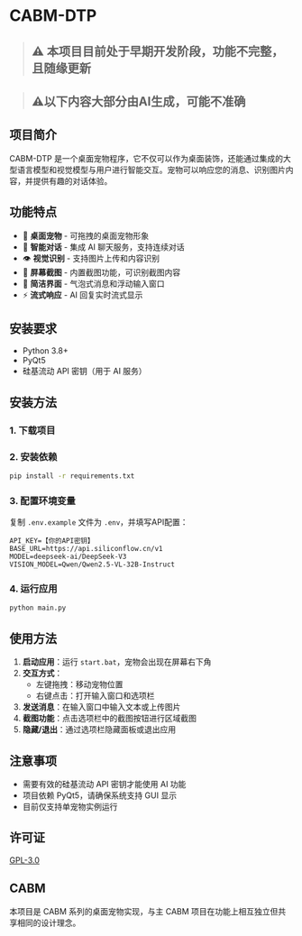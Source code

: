 # CABM-DTP

> ## ⚠️ 本项目目前处于**早期开发阶段**，功能不完整，且随缘更新

> ## ⚠️以下内容大部分由AI生成，可能不准确
## 项目简介

CABM-DTP 是一个桌面宠物程序，它不仅可以作为桌面装饰，还能通过集成的大型语言模型和视觉模型与用户进行智能交互。宠物可以响应您的消息、识别图片内容，并提供有趣的对话体验。

## 功能特点

- 🐾 **桌面宠物** - 可拖拽的桌面宠物形象
- 💬 **智能对话** - 集成 AI 聊天服务，支持连续对话
- 👁️ **视觉识别** - 支持图片上传和内容识别
- 📸 **屏幕截图** - 内置截图功能，可识别截图内容
- 🎯 **简洁界面** - 气泡式消息和浮动输入窗口
- ⚡ **流式响应** - AI 回复实时流式显示

## 安装要求

- Python 3.8+
- PyQt5
- 硅基流动 API 密钥（用于 AI 服务）

## 安装方法

### 1. 下载项目


### 2. 安装依赖
```bash
pip install -r requirements.txt
```

### 3. 配置环境变量
复制 `.env.example` 文件为 `.env`，并填写API配置：
```
API_KEY=【你的API密钥】
BASE_URL=https://api.siliconflow.cn/v1
MODEL=deepseek-ai/DeepSeek-V3
VISION_MODEL=Qwen/Qwen2.5-VL-32B-Instruct
```

### 4. 运行应用
```bash
python main.py
```

## 使用方法

1. **启动应用**：运行 `start.bat`，宠物会出现在屏幕右下角
2. **交互方式**：
   - 左键拖拽：移动宠物位置
   - 右键点击：打开输入窗口和选项栏
3. **发送消息**：在输入窗口中输入文本或上传图片
4. **截图功能**：点击选项栏中的截图按钮进行区域截图
5. **隐藏/退出**：通过选项栏隐藏面板或退出应用

## 注意事项

- 需要有效的硅基流动 API 密钥才能使用 AI 功能
- 项目依赖 PyQt5，请确保系统支持 GUI 显示
- 目前仅支持单宠物实例运行

## 许可证

[GPL-3.0](LICENSE)

## CABM
本项目是 CABM 系列的桌面宠物实现，与主 CABM 项目在功能上相互独立但共享相同的设计理念。